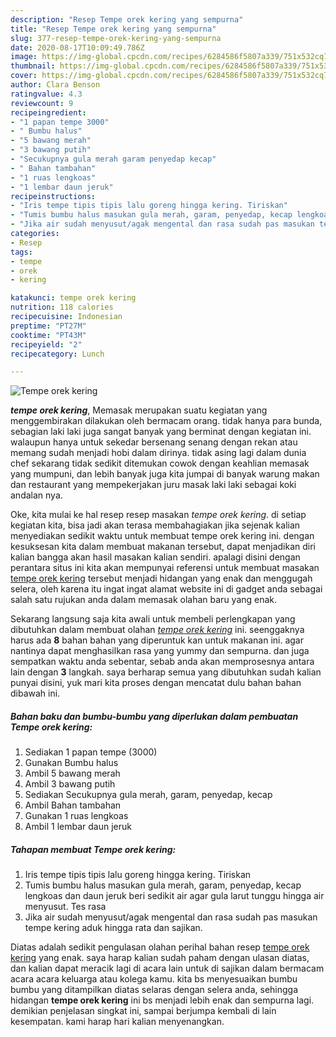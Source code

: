 ```yaml
---
description: "Resep Tempe orek kering yang sempurna"
title: "Resep Tempe orek kering yang sempurna"
slug: 377-resep-tempe-orek-kering-yang-sempurna
date: 2020-08-17T10:09:49.786Z
image: https://img-global.cpcdn.com/recipes/6284586f5807a339/751x532cq70/tempe-orek-kering-foto-resep-utama.jpg
thumbnail: https://img-global.cpcdn.com/recipes/6284586f5807a339/751x532cq70/tempe-orek-kering-foto-resep-utama.jpg
cover: https://img-global.cpcdn.com/recipes/6284586f5807a339/751x532cq70/tempe-orek-kering-foto-resep-utama.jpg
author: Clara Benson
ratingvalue: 4.3
reviewcount: 9
recipeingredient:
- "1 papan tempe 3000"
- " Bumbu halus"
- "5 bawang merah"
- "3 bawang putih"
- "Secukupnya gula merah garam penyedap kecap"
- " Bahan tambahan"
- "1 ruas lengkoas"
- "1 lembar daun jeruk"
recipeinstructions:
- "Iris tempe tipis tipis lalu goreng hingga kering. Tiriskan"
- "Tumis bumbu halus masukan gula merah, garam, penyedap, kecap lengkoas dan daun jeruk beri sedikit air agar gula larut tunggu hingga air menyusut. Tes rasa"
- "Jika air sudah menyusut/agak mengental dan rasa sudah pas masukan tempe kering aduk hingga rata dan sajikan."
categories:
- Resep
tags:
- tempe
- orek
- kering

katakunci: tempe orek kering 
nutrition: 118 calories
recipecuisine: Indonesian
preptime: "PT27M"
cooktime: "PT43M"
recipeyield: "2"
recipecategory: Lunch

---
```



![Tempe orek kering](https://img-global.cpcdn.com/recipes/6284586f5807a339/751x532cq70/tempe-orek-kering-foto-resep-utama.jpg)

<b><i>tempe orek kering</i></b>, Memasak merupakan suatu kegiatan yang menggembirakan dilakukan oleh bermacam orang. tidak hanya para bunda, sebagian laki laki juga sangat banyak yang berminat dengan kegiatan ini. walaupun hanya untuk sekedar bersenang senang dengan rekan atau memang sudah menjadi hobi dalam dirinya. tidak asing lagi dalam dunia chef sekarang tidak sedikit ditemukan cowok dengan keahlian memasak yang mumpuni, dan lebih banyak juga kita jumpai di banyak warung makan dan restaurant yang mempekerjakan juru masak laki laki sebagai koki andalan nya.



Oke, kita mulai ke hal resep resep masakan <i>tempe orek kering</i>. di setiap kegiatan kita, bisa jadi akan terasa membahagiakan jika sejenak kalian menyediakan sedikit waktu untuk membuat tempe orek kering ini. dengan kesuksesan kita dalam membuat makanan tersebut, dapat menjadikan diri kalian bangga akan hasil masakan kalian sendiri. apalagi disini dengan perantara situs ini kita akan mempunyai referensi untuk membuat masakan <u>tempe orek kering</u> tersebut menjadi hidangan yang enak dan menggugah selera, oleh karena itu ingat ingat alamat website ini di gadget anda sebagai salah satu rujukan anda dalam memasak olahan baru yang enak.


Sekarang langsung saja kita awali untuk membeli perlengkapan yang dibutuhkan dalam membuat olahan <u><i>tempe orek kering</i></u> ini. seenggaknya harus ada <b>8</b> bahan bahan yang diperuntuk kan untuk makanan ini. agar nantinya dapat menghasilkan rasa yang yummy dan sempurna. dan juga sempatkan waktu anda sebentar, sebab anda akan memprosesnya antara lain dengan <b>3</b> langkah. saya berharap semua yang dibutuhkan sudah kalian punyai disini, yuk mari kita proses dengan mencatat dulu bahan bahan dibawah ini.

<!--inarticleads1-->

##### Bahan baku dan bumbu-bumbu yang diperlukan dalam pembuatan Tempe orek kering:

1. Sediakan 1 papan tempe (3000)
1. Gunakan  Bumbu halus
1. Ambil 5 bawang merah
1. Ambil 3 bawang putih
1. Sediakan Secukupnya gula merah, garam, penyedap, kecap
1. Ambil  Bahan tambahan
1. Gunakan 1 ruas lengkoas
1. Ambil 1 lembar daun jeruk




<!--inarticleads2-->

##### Tahapan membuat Tempe orek kering:

1. Iris tempe tipis tipis lalu goreng hingga kering. Tiriskan
1. Tumis bumbu halus masukan gula merah, garam, penyedap, kecap lengkoas dan daun jeruk beri sedikit air agar gula larut tunggu hingga air menyusut. Tes rasa
1. Jika air sudah menyusut/agak mengental dan rasa sudah pas masukan tempe kering aduk hingga rata dan sajikan.




Diatas adalah sedikit pengulasan olahan perihal bahan resep <u>tempe orek kering</u> yang enak. saya harap kalian sudah paham dengan ulasan diatas, dan kalian dapat meracik lagi di acara lain untuk di sajikan dalam bermacam acara acara keluarga atau kolega kamu. kita bs menyesuaikan bumbu bumbu yang ditampilkan diatas selaras dengan selera anda, sehingga hidangan <b>tempe orek kering</b> ini bs menjadi lebih enak dan sempurna lagi. demikian penjelasan singkat ini, sampai berjumpa kembali di lain kesempatan. kami harap hari kalian menyenangkan.
